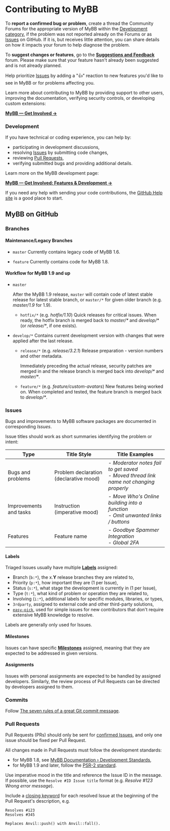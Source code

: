 # Contributing to MyBB

To **report a confirmed bug or problem**, create a thread the Community Forums for the appropriate version of MyBB within the [Development category](http://community.mybb.com/forum-161.html), if the problem was not reported already on the Forums or as [Issues](https://github.com/mybb/mybb/issues) on GitHub. If it is, but receives little attention, you can share details on how it impacts your forum to help diagnose the problem.

To **suggest changes or features**, go to the [**Suggestions and Feedback**](https://community.mybb.com/forum-199.html) forum. Please make sure that your feature hasn't already been suggested and is not already planned.

Help prioritize [Issues](https://github.com/mybb/mybb/issues) by adding a "👍" reaction to new features you'd like to see in MyBB or for problems affecting you.

Learn more about contributing to MyBB by providing support to other users, improving the documentation, verifying security controls, or developing custom extensions:

[**MyBB &mdash; Get Involved &rarr;**](https://mybb.com/get-involved/)

### Development
If you have technical or coding experience, you can help by:
 - participating in development discussions,
 - resolving [Issues](https://github.com/mybb/mybb/issues) by submitting code changes,
 - reviewing [Pull Requests](https://github.com/mybb/mybb/pulls),
 - verifying submitted bugs and providing additional details.

Learn more on the MyBB development page:

[**MyBB &mdash; Get Involved: Features & Development &rarr;**](https://mybb.com/get-involved/development/)

If you need any help with sending your code contributions, the [GitHub Help site](https://help.github.com) is a good place to start.

## MyBB on GitHub

### Branches

#### Maintenance/Legacy Branches
- `master` Currently contains legacy code of MyBB 1.6.

- `feature` Currently contains code for MyBB 1.8.

#### Workflow for MyBB 1.9 and up
- `master`

  After the MyBB 1.9 release, `master` will contain code of latest stable release for latest stable branch, or `master/*` for given older branch (e.g. _master/1.9_ for 1.9).

  -  `hotfix/*` (e.g. _hotfix/1.10_) Quick releases for critical issues. When ready, the hotfix branch is merged back to _master/*_ and _develop/*_ (or _release/*_, if one exists).


- `develop/*` Contains current development version with changes that were applied after the last release.

    - `release/*` (e.g. _release/3.2.1_) Release preparation - version numbers and other metadata.

      Immediately preceding the actual release, security patches are merged in and the release branch is merged back into _develop/*_ and _master/*_.

    - `feature/*` (e.g. *feature/custom-avatars*) New features being worked on. When completed and tested, the feature branch is merged back to _develop/*_.

### Issues
Bugs and improvements to MyBB software packages are documented in corresponding _Issues_.

Issue titles should work as short summaries identifying the problem or intent:

Type | Title Style | Title Examples
-|-|-
Bugs and problems | Problem declaration (declarative mood) | - _Moderator notes fail to get saved_ <br>- _Moved thread link name not changing properly_
Improvements and tasks | Instruction (imperative mood) | - _Move Who's Online building into a function_ <br>- _Omit unwanted links / buttons_
Features | Feature name | - _Goodbye Spammer Integration_ <br>- _Global 2FA_

#### Labels
Triaged Issues usually have multiple [**Labels**](https://github.com/mybb/mybb/labels) assigned:
- Branch (`b:*`), the x.**Y** release branches they are related to,
- Priority (`p:*`), how important they are (1 per Issue),
- Status (`s:*`), what stage the development is currently in (1 per Issue),
- Type (`t:*`), what kind of problem or operation they are related to,
- Involving (`i:*`), additional labels for specific modules, libraries, or types,
- `3rdparty`, assigned to external code and other third-party solutions,
- [`easy-pick`](https://github.com/mybb/mybb/labels/easy-pick), used for simple issues for new contributors that don't require extensive MyBB knowledge to resolve.

Labels are generally only used for Issues.

#### Milestones
Issues can have specific [**Milestones**](https://github.com/mybb/mybb/milestones) assigned, meaning that they are expected to be addressed in given versions.

#### Assignments
Issues with personal assignments are expected to be handled by assigned developers. Similarly, the review process of Pull Requests can be directed by developers assigned to them.

### Commits
Follow [The seven rules of a great Git commit message](https://chris.beams.io/posts/git-commit/#seven-rules).

### Pull Requests
Pull Requests (PRs) should only be sent for [confirmed Issues](https://github.com/mybb/mybb/issues?q=is%3Aissue+is%3Aopen+label%3As%3Aconfirmed), and only one issue should be fixed per Pull Request.

All changes made in Pull Requests must follow the development standards:
- for MyBB 1.8, see [MyBB Documentation &rsaquo; Development Standards](https://docs.mybb.com/1.8/development/standards/),
- for MyBB 1.9 and later, follow the [PSR-2 standard](https://www.php-fig.org/psr/psr-2/).

Use imperative mood in the title and reference the Issue ID in the message. If possible, use the `Resolve #ID Issue title` format (e.g. _Resolve #123 Wrong error message_).

Include a [closing keyword](https://help.github.com/articles/closing-issues-using-keywords/) for each resolved Issue at the beginning of the Pull Request's description, e.g.
```
Resolves #123
Resolves #345

Replaces Anvil::push() with Anvil::fall().
```
